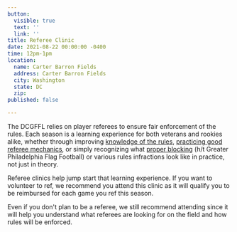 ```yaml
---
button:
  visible: true
  text: ''
  link: ''
title: Referee Clinic
date: 2021-08-22 00:00:00 -0400
time: 12pm-1pm
location:
  name: Carter Barron Fields
  address: Carter Barron Fields
  city: Washington
  state: DC
  zip: 
published: false

---
```

The DCGFFL relies on player referees to ensure fair enforcement of the rules. Each season is a learning experience for both veterans and rookies alike, whether through improving [knowledge of the rules](https://ngffl.org/rules-of-play), [practicing good referee mechanics](https://drive.google.com/file/d/0BxQGJKmHS-rPTzRmYW5qbWIxTndhSGJLRWdMbWI4VXI5ZG1J/view?usp=sharing), or simply recognizing what [proper blocking](https://www.youtube.com/watch?v=y0iVwQmWUJs) (h/t Greater Philadelphia Flag Football) or various rules infractions look like in practice, not just in theory.

Referee clinics help jump start that learning experience. If you want to volunteer to ref, we recommend you attend this clinic as it will qualify you to be reimbursed for each game you ref this season.

Even if you don't plan to be a referee, we still recommend attending since it will help you understand what referees are looking for on the field and how rules will be enforced.